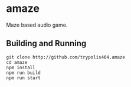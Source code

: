 # amaze


Maze based audio game.

## Building and Running

```batch
git clone http://github.com/trypolis464.amaze
cd amaze
npm install
npm run build
npm run start
```
